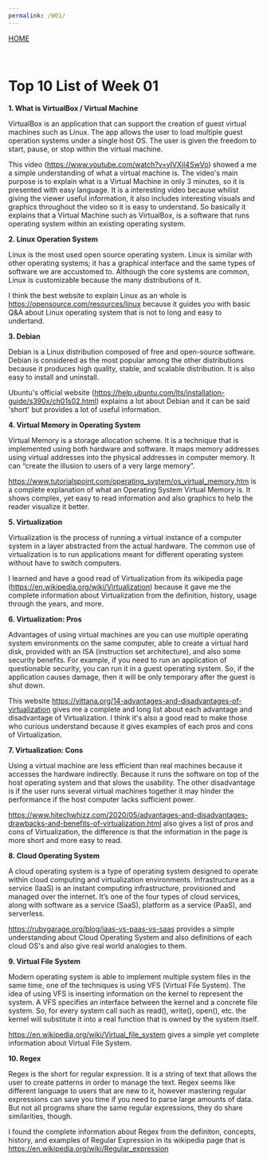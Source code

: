 ```yaml
---
permalink: /W01/
---
```

[HOME](../)

<br>

# Top 10 List of Week 01

<b>1.	What is VirtualBox / Virtual Machine</b>

VirtualBox is an application that can support the creation of guest virtual machines such as Linux. The app allows the user to load multiple guest operation systems under a single host OS. The user is given the freedom to start, pause, or stop within the virtual machine. 

This video (https://www.youtube.com/watch?v=yIVXjl4SwVo) showed a me a simple understanding of what a virtual machine is. The video's main purpose is to explain what is a Virtual Machine in only 3 minutes, so it is presented with easy language. It is a interesting video because whilist giving the viewer useful information, it also includes interesting visuals and graphics throughout the video so it is easy to understand. So basically it explains that a Virtual Machine such as VirtualBox, is a software that runs operating system within an existing operating system.

<b> 2. Linux Operation System </b>

Linux is the most used open source operating system. Linux is similar with other operating systems; it has a graphical interface and the same types of software we are accustomed to. Although the core systems are common, Linux is customizable because the many distributions of it.

I think the best website to explain Linux as an whole is https://opensource.com/resources/linux because it guides you with basic Q&A about Linux operating system that is not to long and easy to undertand.

<b>3.	Debian </b>

Debian is a Linux distribution composed of free and open-source software. Debian is considered as the most popular among the other distributions because it produces high quality, stable, and scalable distribution. It is also easy to install and uninstall.

Ubuntu's official website (https://help.ubuntu.com/lts/installation-guide/s390x/ch01s02.html) explains a lot about Debian and it can be said 'short' but provides a lot of useful information.


<b>4.	Virtual Memory in Operating System</b>

Virtual Memory is a storage allocation scheme. It is a technique that is implemented using both hardware and software. It maps memory addresses using virtual addresses into the physical addresses in computer memory. It can “create the illusion to users of a very large memory”.


https://www.tutorialspoint.com/operating_system/os_virtual_memory.htm is a complete explanation of what an Operating System Virtual Memory is. It shows complex, yet easy to read information and also graphics to help the reader visualize it better.

<b>5.	Virtualization</b>

Virtualization is the process of running a virtual instance of a computer system in a layer abstracted from the actual hardware. The common use of virtualization is to run applications meant for different operating system without have to switch computers.

I learned and have a good read of Virtualization from its wikipedia page (https://en.wikipedia.org/wiki/Virtualization) because it gave me the complete information about Virtualization from the definition, history, usage through the years, and more.


<b>6.	Virtualization: Pros</b>

Advantages of using virtual machines are you can use multiple operating system environments on the same computer, able to create a virtual hard disk, provided with an ISA (instruction set architecture), and also some security benefits. For example, if you need to run an application of questionable security, you can run it in a guest operating system. So, if the application causes damage, then it will be only temporary after the guest is shut down.

This website https://vittana.org/14-advantages-and-disadvantages-of-virtualization gives me a complete and long list about each advantage and disadvantage of Virtualization. I think it's also a good read to make those who curious understand because it gives examples of each pros and cons of Virtualization.

<b>7.	Virtualization: Cons</b>

Using a virtual machine are less efficient than real machines because it accesses the hardware indirectly. Because it runs the software on top of the host operating system and that slows the usability. The other disadvantage is if the user runs several virtual machines together it may hinder the performance if the host computer lacks sufficient power.

https://www.hitechwhizz.com/2020/05/advantages-and-disadvantages-drawbacks-and-benefits-of-virtualization.html also gives a list of pros and cons of Virtualization, the difference is that the information in the page is more short and more easy to read.

<b>8.	Cloud Operating System</b>

A cloud operating system is a type of operating system designed to operate within cloud computing and virtualization environments. Infrastructure as a service (IaaS) is an instant computing infrastructure, provisioned and managed over the internet. It’s one of the four types of cloud services, along with software as a service (SaaS), platform as a service (PaaS), and serverless.


https://rubygarage.org/blog/iaas-vs-paas-vs-saas provides a simple understanding about Cloud Operating System and also definitions of each cloud OS's and also give real world analogies to them.

<b>9.	Virtual File System</b>

Modern operating system is able to implement multiple system files in the same time, one of the techniques is using VFS (Virtual File System). The idea of using VFS is inserting information on the kernel to represent the system. A VFS specifies an interface between the kernel and a concrete file system. So, for every system call such as read(), write(), open(), etc. the kernel will substitute it into a real function that is owned by the system itself.

https://en.wikipedia.org/wiki/Virtual_file_system gives a simple yet complete information about Virtual File System.

<b>10.	Regex</b>

Regex is the short for regular expression. It is a string of text that allows the user to create patterns in order to manage the text. Regex seems like different language to users that are new to it, however mastering regular expressions can save you time if you need to parse large amounts of data. But not all programs share the same regular expressions, they do share similarities, though.

I found the complete information about Regex from the definiton, concepts, history, and examples of Regular Expression in its wikipedia page that is https://en.wikipedia.org/wiki/Regular_expression
